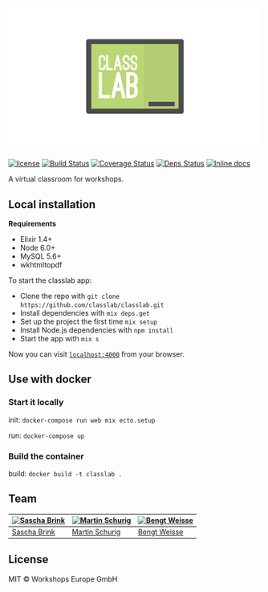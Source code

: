 # ![classlab](web/static/assets/images/classlab-logo-with-border.png)

[![license](https://img.shields.io/github/license/mashape/apistatus.svg)](https://github.com/classlab/classlab/blob/master/LICENSE)
[![Build Status](https://travis-ci.org/classlab/classlab.svg?branch=master)](https://travis-ci.org/classlab/classlab)
[![Coverage Status](https://coveralls.io/repos/github/classlab/classlab/badge.svg?branch=master)](https://coveralls.io/github/classlab/classlab?branch=master)
[![Deps Status](https://beta.hexfaktor.org/badge/all/github/classlab/classlab.svg)](https://beta.hexfaktor.org/github/classlab/classlab)
[![Inline docs](http://inch-ci.org/github/classlab/classlab.svg?=123)](http://inch-ci.org/github/classlab/classlab)

A virtual classroom for workshops.

## Local installation

**Requirements**

* Elixir 1.4+
* Node 6.0+
* MySQL 5.6+
* wkhtmltopdf

To start the classlab app:

  * Clone the repo with `git clone https://github.com/classlab/classlab.git`
  * Install dependencies with `mix deps.get`
  * Set up the project the first time `mix setup`
  * Install Node.js dependencies with `npm install`
  * Start the app with `mix s`

Now you can visit [`localhost:4000`](http://localhost:4000) from your browser.

## Use with docker

### Start it locally

init: `docker-compose run web mix ecto.setup`

run: `docker-compose up`

### Build the container

build: `docker build -t classlab .`

## Team

[![Sascha Brink](http://gravatar.com/avatar/80cf026b76f105f6e03cc2955c1d21ff?s=100)](https://github.com/sbrink) | [![Martin Schurig](https://gravatar.com/avatar/d169025e2c6dbb20010a7368917c061e?s=100)](https://github.com/schurig) | [![Bengt Weisse](https://gravatar.com/avatar/236d5f3a57a66853a82cfb2fd4ab6bc9?s=100)](https://github.com/KillerCodeMonkey)
---|---|---
[Sascha Brink](https://github.com/sbrink) | [Martin Schurig](https://github.com/schurig) | [Bengt Weisse](https://github.com/KillerCodeMonkey)

## License

MIT © Workshops Europe GmbH
